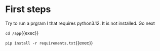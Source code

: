 
# First steps
Try to run a prgram I that requires python3.12.  It is not installed. Go next

`cd /app`{{exec}}


`pip install -r requirements.txt`{{exec}}
